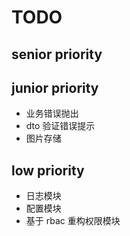 # TODO

## senior priority

## junior priority

- 业务错误抛出
- dto 验证错误提示
- 图片存储

## low priority

- 日志模块
- 配置模块
- 基于 rbac 重构权限模块
